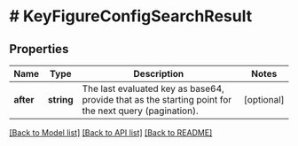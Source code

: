 # # KeyFigureConfigSearchResult

## Properties

Name | Type | Description | Notes
------------ | ------------- | ------------- | -------------
**after** | **string** | The last evaluated key as base64, provide that as the starting point for the next query (pagination). | [optional] 

[[Back to Model list]](../../README.md#documentation-for-models) [[Back to API list]](../../README.md#documentation-for-api-endpoints) [[Back to README]](../../README.md)


